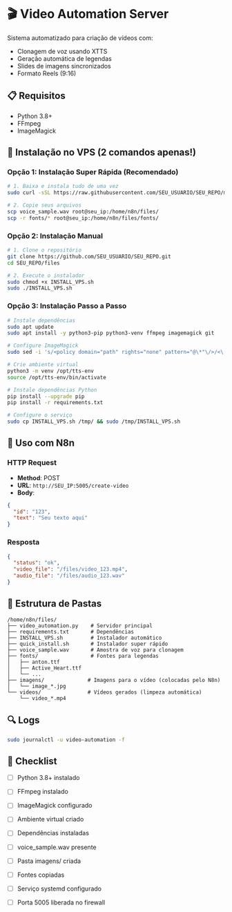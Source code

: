# 🎬 Video Automation Server

Sistema automatizado para criação de vídeos com:
- Clonagem de voz usando XTTS
- Geração automática de legendas
- Slides de imagens sincronizados
- Formato Reels (9:16)

## 📋 Requisitos

- Python 3.8+
- FFmpeg
- ImageMagick

## 🚀 Instalação no VPS (2 comandos apenas!)

### Opção 1: Instalação Super Rápida (Recomendado)
```bash
# 1. Baixa e instala tudo de uma vez
sudo curl -sSL https://raw.githubusercontent.com/SEU_USUARIO/SEU_REPO/main/quick_install.sh | bash

# 2. Copie seus arquivos
scp voice_sample.wav root@seu_ip:/home/n8n/files/
scp -r fonts/* root@seu_ip:/home/n8n/files/fonts/
```

### Opção 2: Instalação Manual
```bash
# 1. Clone o repositório
git clone https://github.com/SEU_USUARIO/SEU_REPO.git
cd SEU_REPO/files

# 2. Execute o instalador
sudo chmod +x INSTALL_VPS.sh
sudo ./INSTALL_VPS.sh
```

### Opção 3: Instalação Passo a Passo
```bash
# Instale dependências
sudo apt update
sudo apt install -y python3-pip python3-venv ffmpeg imagemagick git

# Configure ImageMagick
sudo sed -i 's/<policy domain="path" rights="none" pattern="@\*"\/>/<\!-- <policy domain="path" rights="none" pattern="@\*"\/> -->/' /etc/ImageMagick-6/policy.xml

# Crie ambiente virtual
python3 -m venv /opt/tts-env
source /opt/tts-env/bin/activate

# Instale dependências Python
pip install --upgrade pip
pip install -r requirements.txt

# Configure o serviço
sudo cp INSTALL_VPS.sh /tmp/ && sudo /tmp/INSTALL_VPS.sh
```

## 🔗 Uso com N8n

### HTTP Request
- **Method**: POST
- **URL**: `http://SEU_IP:5005/create-video`
- **Body**:
```json
{
  "id": "123",
  "text": "Seu texto aqui"
}
```

### Resposta
```json
{
  "status": "ok",
  "video_file": "/files/video_123.mp4",
  "audio_file": "/files/audio_123.wav"
}
```

## 📂 Estrutura de Pastas

```
/home/n8n/files/
├── video_automation.py    # Servidor principal
├── requirements.txt       # Dependências
├── INSTALL_VPS.sh         # Instalador automático
├── quick_install.sh       # Instalador super rápido
├── voice_sample.wav       # Amostra de voz para clonagem
├── fonts/                 # Fontes para legendas
│   ├── anton.ttf
│   ├── Active_Heart.ttf
│   └── ...
├── imagens/              # Imagens para o vídeo (colocadas pelo N8n)
│   └── image_*.jpg
└── videos/               # Vídeos gerados (limpeza automática)
    └── video_*.mp4
```

## 🔍 Logs

```bash
sudo journalctl -u video-automation -f
```

## 📝 Checklist

- [ ] Python 3.8+ instalado
- [ ] FFmpeg instalado
- [ ] ImageMagick configurado
- [ ] Ambiente virtual criado
- [ ] Dependências instaladas
- [ ] voice_sample.wav presente
- [ ] Pasta imagens/ criada
- [ ] Fontes copiadas
- [ ] Serviço systemd configurado
- [ ] Porta 5005 liberada no firewall

